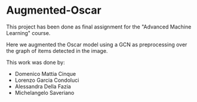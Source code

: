 # Augmented-Oscar
This project has been done as final assignment for the "Advanced Machine Learning" course.

Here we augmented the Oscar model using a GCN as preprocessing over the graph of items detected in the image.

This work was done by:

* Domenico Mattia Cinque
* Lorenzo Garcia Condoluci
* Alessandra Della Fazia
* Michelangelo Saveriano

